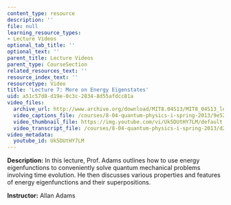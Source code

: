 ```yaml
---
content_type: resource
description: ''
file: null
learning_resource_types:
- Lecture Videos
optional_tab_title: ''
optional_text: ''
parent_title: Lecture Videos
parent_type: CourseSection
related_resources_text: ''
resource_index_text: ''
resourcetype: Video
title: 'Lecture 7: More on Energy Eigenstates'
uid: a51c57d8-d19e-0c3c-2834-8d55afdcc81a
video_files:
  archive_url: http://www.archive.org/download/MIT8.04S13/MIT8_04S13_lec07_300k.mp4
  video_captions_file: /courses/8-04-quantum-physics-i-spring-2013/9e52b904660f53ae8adade7d44ef2458_Uk5DUtHY7LM.vtt
  video_thumbnail_file: https://img.youtube.com/vi/Uk5DUtHY7LM/default.jpg
  video_transcript_file: /courses/8-04-quantum-physics-i-spring-2013/d2b8ba202e773f1e081de499b1e9c7ba_Uk5DUtHY7LM.pdf
video_metadata:
  youtube_id: Uk5DUtHY7LM
---
```


**Description:** In this lecture, Prof. Adams outlines how to use energy eigenfunctions to conveniently solve quantum mechanical problems involving time evolution. He then discusses various properties and features of energy eigenfunctions and their superpositions.

**Instructor:** Allan Adams